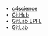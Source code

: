 - [c4science](https://c4science.ch/) <!-- TAGS: git, repository -->
- [GitHub](https://github.com/) <!-- TAGS: git, repository -->
- [GitLab EPFL](https://gitlab.epfl.ch/) <!-- TAGS: epfl, git, repository -->
- [GitLab](https://gitlab.com/) <!-- TAGS: git, repository -->
